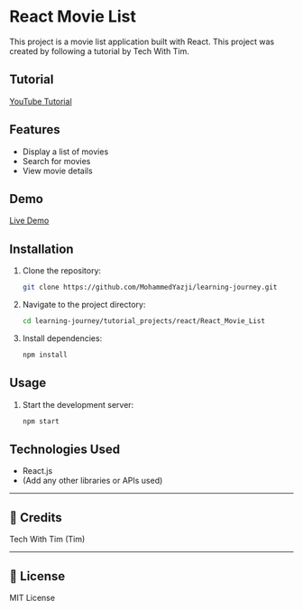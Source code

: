 # React Movie List

This project is a movie list application built with React. This project was created by following a tutorial by Tech With Tim.

## Tutorial

[YouTube Tutorial](https://youtu.be/G6D9cBaLViA?si=1_dPKWf7pzSMTi7A)

## Features

- Display a list of movies
- Search for movies
- View movie details

## Demo

[Live Demo]()

## Installation

1. Clone the repository:
   ```bash
   git clone https://github.com/MohammedYazji/learning-journey.git
   ```
2. Navigate to the project directory:
   ```bash
   cd learning-journey/tutorial_projects/react/React_Movie_List
   ```
3. Install dependencies:
   ```bash
   npm install
   ```

## Usage

1. Start the development server:
   ```bash
   npm start
   ```

## Technologies Used

- React.js
- (Add any other libraries or APIs used)

---

## 🙌 Credits

Tech With Tim (Tim)

---

## 📄 License

MIT License
